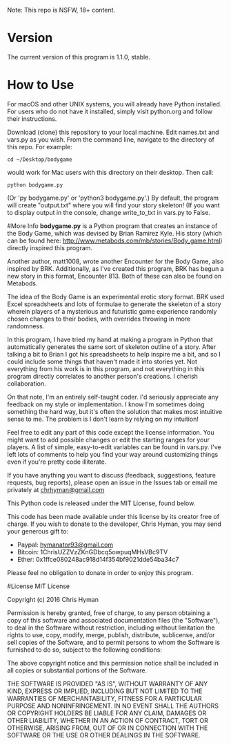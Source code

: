 Note: This repo is NSFW, 18+ content.

# Version
The current version of this program is 1.1.0, stable.

# How to Use
For macOS and other UNIX systems, you will already have Python installed. For users who do not have it installed, simply visit python.org and follow their instructions.

Download (clone) this repository to your local machine. Edit names.txt and vars.py as you wish. From the command line, navigate to the directory of this repo. For example:

    cd ~/Desktop/bodygame

would work for Mac users with this directory on their desktop. Then call:

    python bodygame.py

(Or 'py bodygame.py' or 'python3 bodygame.py'.) By default, the program will create "output.txt" where you will find your story skeleton! (If you want to display output in the console, change write_to_txt in vars.py to False.

#More Info
**bodygame.py** is a Python program that creates an instance of the Body Game, which was devised by Brian Ramirez Kyle. His story (which can be found here: http://www.metabods.com/mb/stories/Body_game.html) directly inspired this program.

Another author, matt1008, wrote another Encounter for the Body Game, also inspired by BRK. Additionally, as I've created this program, BRK has begun a new story in this format, Encounter 813. Both of these can also be found on Metabods.

The idea of the Body Game is an experimental erotic story format. BRK used Excel spreadsheets and lots of formulae to generate the skeleton of a story wherein players of a mysterious and futuristic game experience randomly chosen changes to their bodies, with overrides throwing in more randomness.

In this program, I have tried my hand at making a program in Python that automatically generates the same sort of skeleton outline of a story. After talking a bit to Brian I got his spreadsheets to help inspire me a bit, and so I could include some things that haven't made it into stories yet. Not everything from his work is in this program, and not everything in this program directly correlates to another person's creations. I cherish collaboration.

On that note, I'm an entirely self-taught coder. I'd seriously appreciate any feedback on my style or implementation. I know I'm sometimes doing something the hard way, but it's often the solution that makes most intuitive sense to me. The problem is I don't learn by relying on my intuition!

Feel free to edit any part of this code except the license information. You might want to add possible changes or edit the starting ranges for your players. A list of simple, easy-to-edit variables can be found in vars.py. I've left lots of comments to help you find your way around customizing things even if you're pretty code illiterate.

If you have anything you want to discuss (feedback, suggestions, feature requests, bug reports), please open an issue in the Issues tab or email me privately at chrhyman@gmail.com

This Python code is released under the MIT License, found below.

This code has been made available under this license by its creator free of charge.
If you wish to donate to the developer, Chris Hyman, you may send your generous gift to:

* Paypal: hymanator93@gmail.com
* Bitcoin: 1ChrisUZZVzZKnGDbcq5owpuqMHsVBc9TV
* Ether: 0x1ffce080248ac918d14f354bf9021dde54ba34c7

Please feel no obligation to donate in order to enjoy this program.

#License
MIT License

Copyright (c) 2016 Chris Hyman

Permission is hereby granted, free of charge, to any person obtaining a copy
of this software and associated documentation files (the "Software"), to deal
in the Software without restriction, including without limitation the rights
to use, copy, modify, merge, publish, distribute, sublicense, and/or sell
copies of the Software, and to permit persons to whom the Software is
furnished to do so, subject to the following conditions:

The above copyright notice and this permission notice shall be included in all
copies or substantial portions of the Software.

THE SOFTWARE IS PROVIDED "AS IS", WITHOUT WARRANTY OF ANY KIND, EXPRESS OR
IMPLIED, INCLUDING BUT NOT LIMITED TO THE WARRANTIES OF MERCHANTABILITY,
FITNESS FOR A PARTICULAR PURPOSE AND NONINFRINGEMENT. IN NO EVENT SHALL THE
AUTHORS OR COPYRIGHT HOLDERS BE LIABLE FOR ANY CLAIM, DAMAGES OR OTHER
LIABILITY, WHETHER IN AN ACTION OF CONTRACT, TORT OR OTHERWISE, ARISING FROM,
OUT OF OR IN CONNECTION WITH THE SOFTWARE OR THE USE OR OTHER DEALINGS IN THE
SOFTWARE.
